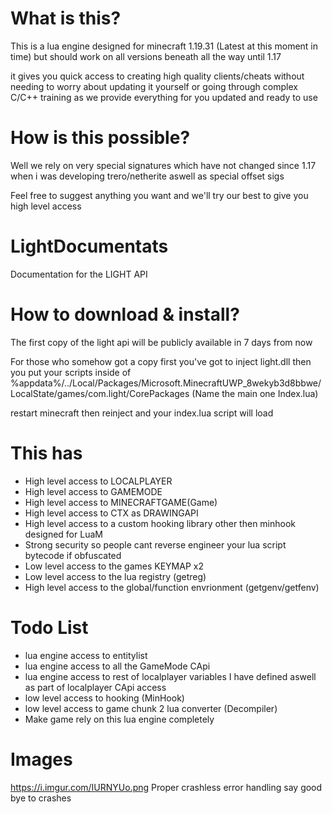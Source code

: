 # What is this?

This is a lua engine designed for minecraft 1.19.31 (Latest at this moment in time)
but should work on all versions beneath all the way until 1.17

it gives you quick access to creating high quality clients/cheats without needing to worry about updating it yourself or going through complex C/C++ training as we provide everything for you updated and ready to use

# How is this possible?

Well we rely on very special signatures which have not changed since 1.17 when i was developing trero/netherite
aswell as special offset sigs

Feel free to suggest anything you want and we'll try our best to give you high level access

# LightDocumentats

Documentation for the LIGHT API

# How to download & install?

The first copy of the light api will be publicly available in 7 days from now  

For those who somehow got a copy first you've got to inject light.dll then you put your scripts inside of %appdata%/../Local/Packages/Microsoft.MinecraftUWP_8wekyb3d8bbwe/LocalState/games/com.light/CorePackages (Name the main one Index.lua)

restart minecraft then reinject and your index.lua script will load

# This has

- High level access to LOCALPLAYER
- High level access to GAMEMODE
- High level access to MINECRAFTGAME(Game)
- High level access to CTX as DRAWINGAPI
- High level access to a custom hooking library other then minhook designed for LuaM
- Strong security so people cant reverse engineer your lua script bytecode if obfuscated
- Low level access to the games KEYMAP x2
- Low level access to the lua registry (getreg)
- High level access to the global/function envrionment (getgenv/getfenv)

# Todo List

- lua engine access to entitylist
- lua engine access to all the GameMode CApi
- lua engine access to rest of localplayer variables I have defined aswell as part of localplayer CApi access
- low level access to hooking (MinHook)
- low level access to game chunk 2 lua converter (Decompiler)
- Make game rely on this lua engine completely

# Images

https://i.imgur.com/IURNYUo.png
Proper crashless error handling
say good bye to crashes
